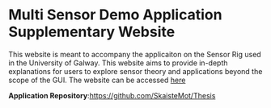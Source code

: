 # Multi Sensor Demo Application Supplementary Website
This website is meant to accompany the applicaiton on the Sensor Rig used in the University of Galway. This website aims to provide in-depth explanations for users to explore sensor theory and applications beyond the scope of the GUI.
The website can be accessed [here](https://skaistemot.github.io/)  

**Application Repository**:https://github.com/SkaisteMot/Thesis
